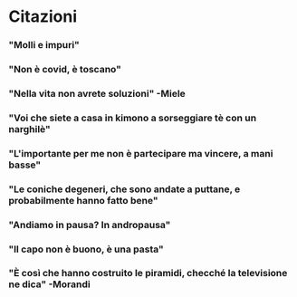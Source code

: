 # Citazioni

### "Molli e impuri"

### "Non è covid, è toscano"

### "Nella vita non avrete soluzioni" -Miele

### "Voi che siete a casa in kimono a sorseggiare tè con un narghilè"

### "L'importante per me non è partecipare ma vincere, a mani basse"

### "Le coniche degeneri, che sono andate a puttane, e probabilmente hanno fatto bene"

### "Andiamo in pausa? In andropausa"

### "Il capo non è buono, è una pasta"

### "È così che hanno costruito le piramidi, checché la televisione ne dica" -Morandi
